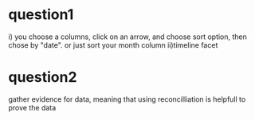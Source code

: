 # question1

i) you choose a columns, click on an arrow, and choose sort option, then chose by "date". or just sort your month column
ii)timeline facet

# question2
 
gather evidence for data, meaning that using reconcilliation is helpfull to prove the data

